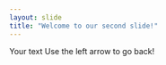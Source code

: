 ```yaml
---
layout: slide
title: "Welcome to our second slide!"
---
```

Your text 
Use the left arrow to go back! 
